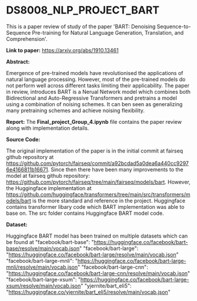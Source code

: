 # DS8008_NLP_PROJECT_BART

This is a paper review of study of the paper 'BART: Denoising Sequence-to-Sequence Pre-training for Natural Language Generation, Translation, and Comprehension'. 

**Link to paper:** https://arxiv.org/abs/1910.13461

**Abstract:**

Emergence of pre-trained models have revolutionised the applications of natural language processing. However, most of the pre-trained models do not perform well across different tasks limiting their applicability. The paper in review, introduces BART is a Nerual Network model which combines both Bidirectional and Auto-Regressive Transformers and pretrains a model using a combination of noising schemes. It can ben seen as generalizing many pretraining schemes and achieve noising flexibility.

**Report:**
The **Final_project_Group_4.ipynb** file contains the paper review along with implementation details.

**Source Code:**

The original implementation of the paper is in the initial commit at fairseq github repository at https://github.com/pytorch/fairseq/commit/a92bcdad5a0dea6a440cc92976e4166811b16671. Since then there have been many improvements to the model at fairseq github repository: https://github.com/pytorch/fairseq/tree/main/fairseq/models/bart. However, the Huggingface implementation at https://github.com/huggingface/transformers/tree/main/src/transformers/models/bart is the more standard and reference in the project. Huggingface contains transformer libary code which BART implementation was able to base on.
The src folder contains Huggingface BART model code.

**Dataset:**

Huggingface BART model has been trained on multiple datasets which can be found at
"facebook/bart-base": "https://huggingface.co/facebook/bart-base/resolve/main/vocab.json"
"facebook/bart-large": "https://huggingface.co/facebook/bart-large/resolve/main/vocab.json"
"facebook/bart-large-mnli": "https://huggingface.co/facebook/bart-large-mnli/resolve/main/vocab.json"
"facebook/bart-large-cnn": "https://huggingface.co/facebook/bart-large-cnn/resolve/main/vocab.json"
"facebook/bart-large-xsum": "https://huggingface.co/facebook/bart-large-xsum/resolve/main/vocab.json"
"yjernite/bart_eli5": "https://huggingface.co/yjernite/bart_eli5/resolve/main/vocab.json"